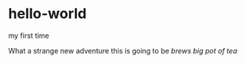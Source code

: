 # hello-world
my first time

What a strange new adventure this is going to be
*brews big pot of tea*
